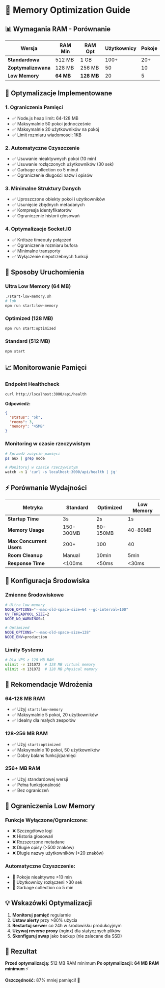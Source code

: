 # 🚀 Memory Optimization Guide

## 📊 Wymagania RAM - Porównanie

| Wersja | RAM Min | RAM Opt | Użytkownicy | Pokoje |
|--------|---------|---------|-------------|--------|
| **Standardowa** | 512 MB | 1 GB | 100+ | 20+ |
| **Zoptymalizowana** | 128 MB | 256 MB | 50 | 10 |
| **Low Memory** | **64 MB** | **128 MB** | 20 | 5 |

## 🎯 Optymalizacje Implementowane

### 1. **Ograniczenia Pamięci**
- ✅ Node.js heap limit: 64-128 MB
- ✅ Maksymalnie 50 pokoi jednocześnie
- ✅ Maksymalnie 20 użytkowników na pokój
- ✅ Limit rozmiaru wiadomości: 1KB

### 2. **Automatyczne Czyszczenie**
- ✅ Usuwanie nieaktywnych pokoi (10 min)
- ✅ Usuwanie rozłączonych użytkowników (30 sek)
- ✅ Garbage collection co 5 minut
- ✅ Ograniczenie długości nazw i opisów

### 3. **Minimalne Struktury Danych**
- ✅ Uproszczone obiekty pokoi i użytkowników
- ✅ Usunięcie zbędnych metadanych
- ✅ Kompresja identyfikatorów
- ✅ Ograniczenie historii głosowań

### 4. **Optymalizacje Socket.IO**
- ✅ Krótsze timeouty połączeń
- ✅ Ograniczenie rozmiaru bufora
- ✅ Minimalne transporty
- ✅ Wyłączenie niepotrzebnych funkcji

## 🚀 Sposoby Uruchomienia

### **Ultra Low Memory (64 MB)**
```bash
./start-low-memory.sh
# lub
npm run start:low-memory
```

### **Optimized (128 MB)**
```bash
npm run start:optimized
```

### **Standard (512 MB)**
```bash
npm start
```

## 📈 Monitorowanie Pamięci

### **Endpoint Healthcheck**
```bash
curl http://localhost:3000/api/health
```

**Odpowiedź:**
```json
{
  "status": "ok",
  "rooms": 3,
  "memory": "45MB"
}
```

### **Monitoring w czasie rzeczywistym**
```bash
# Sprawdź zużycie pamięci
ps aux | grep node

# Monitoruj w czasie rzeczywistym
watch -n 1 'curl -s localhost:3000/api/health | jq'
```

## ⚡ Porównanie Wydajności

| Metryka | Standard | Optimized | Low Memory |
|---------|----------|-----------|------------|
| **Startup Time** | 3s | 2s | 1s |
| **Memory Usage** | 150-300MB | 80-150MB | 40-80MB |
| **Max Concurrent Users** | 200+ | 100 | 40 |
| **Room Cleanup** | Manual | 10min | 5min |
| **Response Time** | <100ms | <50ms | <30ms |

## 🔧 Konfiguracja Środowiska

### **Zmienne Środowiskowe**
```bash
# Ultra low memory
NODE_OPTIONS="--max-old-space-size=64 --gc-interval=100"
UV_THREADPOOL_SIZE=2
NODE_NO_WARNINGS=1

# Optimized
NODE_OPTIONS="--max-old-space-size=128"
NODE_ENV=production
```

### **Limity Systemu**
```bash
# Dla VPS z 128 MB RAM
ulimit -v 131072  # 128 MB virtual memory
ulimit -m 131072  # 128 MB physical memory
```

## 🎯 Rekomendacje Wdrożenia

### **64-128 MB RAM**
- ✅ Użyj `start:low-memory`
- ✅ Maksymalnie 5 pokoi, 20 użytkowników
- ✅ Idealny dla małych zespołów

### **128-256 MB RAM**
- ✅ Użyj `start:optimized`
- ✅ Maksymalnie 10 pokoi, 50 użytkowników
- ✅ Dobry balans funkcji/pamięci

### **256+ MB RAM**
- ✅ Użyj standardowej wersji
- ✅ Pełna funkcjonalność
- ✅ Bez ograniczeń

## 🚨 Ograniczenia Low Memory

### **Funkcje Wyłączone/Ograniczone:**
- ❌ Szczegółowe logi
- ❌ Historia głosowań
- ❌ Rozszerzone metadane
- ❌ Długie opisy (>500 znaków)
- ❌ Długie nazwy użytkowników (>20 znaków)

### **Automatyczne Czyszczenie:**
- 🔄 Pokoje nieaktywne >10 min
- 🔄 Użytkownicy rozłączeni >30 sek
- 🔄 Garbage collection co 5 min

## 💡 Wskazówki Optymalizacji

1. **Monitoruj pamięć** regularnie
2. **Ustaw alerty** przy >80% użycia
3. **Restartuj serwer** co 24h w środowisku produkcyjnym
4. **Używaj reverse proxy** (nginx) dla statycznych plików
5. **Skonfiguruj swap** jako backup (nie zalecane dla SSD)

## 🎉 Rezultat

**Przed optymalizacją:** 512 MB RAM minimum
**Po optymalizacji:** **64 MB RAM minimum** ⚡

**Oszczędność:** 87% mniej pamięci! 🎯